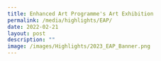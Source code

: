 ```yaml
---
title: Enhanced Art Programme's Art Exhibition
permalink: /media/highlights/EAP/
date: 2022-02-21
layout: post
description: ""
image: /images/Highlights/2023_EAP_Banner.png
---
```

